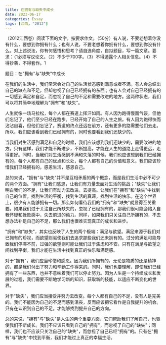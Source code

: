 ```yaml
---
title: 在拥有与缺失中成长
date: 2023-06-17
categories: Essay
tags: [江西, "2012"]
---
```


（2012江西卷）阅读下面的文字，按要求作文。（50分）有人说，不要老想着你没有什么，要想到你拥有什么；也有人说，不要老想着你拥有什么，要想到你没有什么。对上述说法，你有何感悟和思考？请自选角度，自拟题目，写一篇文章。要求：（1必须写议论文。（2）不少于700字。（3）不得透露个人相关信息。（4）不得抄袭，不得套作。1

题目：在"拥有"与"缺失"中成长

在我们的生活中，我们常常会对自己的生活状态感到满意或者不满。有人会总结出自己的缺点和不足，但却忽视了自己已经拥有的东西；也有人会对自己已经拥有的一切感到满足和自足，而忽视了自己的不足和需要改进的地方。这两种状态，我们可以将其简单地理解为"拥有"和"缺失"。

人生就像一场马拉松，每个人都在赛道上挥汗如雨。有人因为跑得慢而气馁，但他们忘记了，他们至少已经在跑步，已经开始了自己的人生之旅。有人因为跑得快而沾沾自喜，但他们忘记了，赛道的终点还远在前方，还有更多的路需要他们去走。所以，我们应该看到我们已经拥有的，同时也要看到我们还缺少的。

当我们对生活感到满足和自足的时候，我们应该想到我们还缺少的，需要改进的地方。只有这样，我们才能不断进步，不断提高，才能在人生的道路上走得更远，走得更好。同时，当我们对生活感到不满和失落的时候，我们也应该想到我们已经拥有的。每个人都有自己的优点和长处，每个人都有自己的价值和意义。我们应该珍惜我们已经拥有的，感恩生活，感恩自己。

总的来说，"拥有"与"缺失"并不是互相矛盾的两个概念，而是我们生活中必不可少的两个方面。"拥有"让我们感恩，让我们有力量去面对生活的挑战；"缺失"让我们明白我们的不足，让我们有动力去改进，去提高。让我们在"拥有"和"缺失"中找到自己的位置，找到生活的平衡，找到生活的真谛，找到生活的快乐。在这个世界上，很少有人能够拥有一切。那么如何看待我们的"拥有"和"缺失"就显得至关重要。如果我们过于关注自己所缺失的，忽视了已经拥有的，那我们很可能会陷入自我怀疑和挫败感中，失去前进的动力。同样，如果我们只关注自己所拥有的，不去想办法补足自己的不足，那么我们也很难实现真正的成长和进步。

"拥有"和"缺失"，其实也反映了人生的两个极端：满足与欲望。满足来源于我们对已拥有的珍视，而欲望则驱使我们去追求那些我们还未拥有的。过分的满足可能导致我们停滞不前，过强的欲望则可能让我们过于焦虑和不安。只有在满足与欲望之间找到平衡，我们才能在生活中找到真正的快乐和满足感。

对于"拥有"，我们应当珍惜和感恩。因为我们所拥有的，无论是物质的还是精神的，都是我们付出了努力和辛勤工作得来的。同时，我们也要理解，即使我们已经拥有了一些东西，也并不意味着我们可以停止努力。因为人生是一个持续成长和发展的过程，我们需要不断地学习新的知识，获取新的技能，以适应不断变化的世界。

对于"缺失"，我们应当接受并努力去改变。每个人都有自己的不足，没有人是完美的。我们不能因为自己的不足而感到沮丧，反而应该把它看作是自我提升的机会。只有在认识到自己的不足，才能够找到提升自己的方向。

总的来说，"拥有"与"缺失"是人生的两个重要方面，它们帮助我们了解自己，也驱使我们不断成长。我们不应该只看到自己的"拥有"，而忽视了自己的"缺失"；同样，我们也不应该只关注自己的"缺失"，而忽视了自己已经"拥有"的。只有在"拥有"与"缺失"中找到平衡，我们才能过上真正的幸福生活。